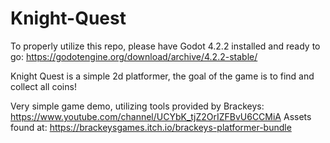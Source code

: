 ﻿# Knight-Quest
  To properly utilize this repo, please have Godot 4.2.2 installed and ready to go: https://godotengine.org/download/archive/4.2.2-stable/
  
  Knight Quest is a simple 2d platformer, the goal of the game is to find and collect all coins!
 
 Very simple game demo, utilizing tools provided by Brackeys: https://www.youtube.com/channel/UCYbK_tjZ2OrIZFBvU6CCMiA
 Assets found at: https://brackeysgames.itch.io/brackeys-platformer-bundle
